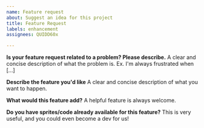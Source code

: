 ```yaml
---
name: Feature request
about: Suggest an idea for this project
title: Feature Request
labels: enhancement
assignees: QUIDD60x

---
```


**Is your feature request related to a problem? Please describe.**
A clear and concise description of what the problem is. Ex. I'm always frustrated when [...]

**Describe the feature you'd like**
A clear and concise description of what you want to happen.

**What would this feature add?**
A helpful feature is always welcome.

**Do you have sprites/code already available for this feature?**
This is very useful, and you could even become a dev for us!
